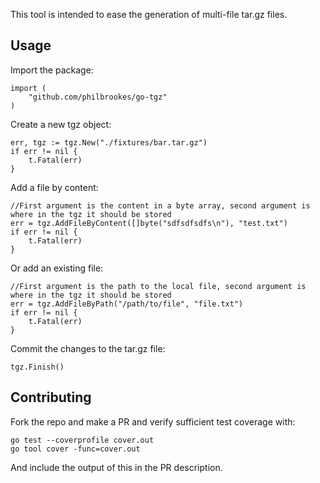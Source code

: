 This tool is intended to ease the generation of multi-file tar.gz files.


## Usage
Import the package:
```
import (
    "github.com/philbrookes/go-tgz"
)
```

Create a new tgz object:
```
err, tgz := tgz.New("./fixtures/bar.tar.gz")
if err != nil {
    t.Fatal(err)
}
```

Add a file by content:
```
//First argument is the content in a byte array, second argument is where in the tgz it should be stored
err = tgz.AddFileByContent([]byte("sdfsdfsdfs\n"), "test.txt")
if err != nil {
    t.Fatal(err)
}
```

Or add an existing file:
```
//First argument is the path to the local file, second argument is where in the tgz it should be stored
err = tgz.AddFileByPath("/path/to/file", "file.txt")
if err != nil {
    t.Fatal(err)
}
```

Commit the changes to the tar.gz file:
```
tgz.Finish()
```

## Contributing
Fork the repo and make a PR and verify sufficient test coverage with:
```
go test --coverprofile cover.out
go tool cover -func=cover.out
```
And include the output of this in the PR description.
